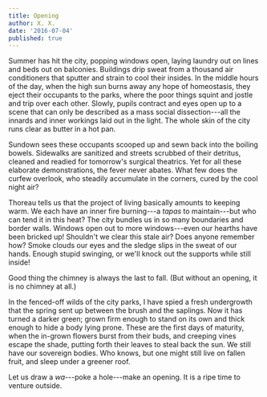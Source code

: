 ```yaml
---
title: Opening
author: X. X.
date: '2016-07-04'
published: true
---
```

Summer has hit the city, popping windows open, laying laundry out on lines and beds out on balconies. Buildings drip sweat from a thousand air conditioners that sputter and strain to cool their insides. In the middle hours of the day, when the high sun burns away any hope of homeostasis, they eject their occupants to the parks, where the poor things squint and jostle and trip over each other. Slowly, pupils contract and eyes open up to a scene that can only be described as a mass social dissection---all the innards and inner workings laid out in the light. The whole skin of the city runs clear as butter in a hot pan. <!--more-->

Sundown sees these occupants scooped up and sewn back into the boiling bowels. Sidewalks are sanitized and streets scrubbed of their detritus, cleaned and readied for tomorrow's surgical theatrics. Yet for all these elaborate demonstrations, the fever never abates. What few does the curfew overlook, who steadily accumulate in the corners, cured by the cool night air?

Thoreau tells us that the project of living basically amounts to keeping warm. We each have an inner fire burning---a _tapas_ to maintain---but who can tend it in this heat? The city bundles us in so many boundaries and border walls. Windows open out to more windows---even our hearths have been bricked up! Shouldn't we clear this stale air? Does anyone remember how? Smoke clouds our eyes and the sledge slips in the sweat of our hands. Enough stupid swinging, or we'll knock out the supports while still inside!

Good thing the chimney is always the last to fall. (But without an opening, it is no chimney at all.)

In the fenced-off wilds of the city parks, I have spied a fresh undergrowth that the spring sent up between the brush and the saplings. Now it has turned a darker green; grown firm enough to stand on its own and thick enough to hide a body lying prone. These are the first days of maturity, when the in-grown flowers burst from their buds, and creeping vines escape the shade, putting forth their leaves to steal back the sun. We still have our sovereign bodies. Who knows, but one might still live on fallen fruit, and sleep under a greener roof.

Let us draw a _wa_---poke a hole---make an opening. It is a ripe time to venture outside.
